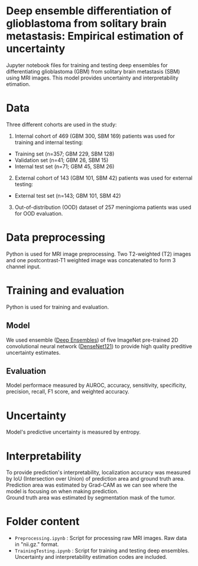 # Deep ensemble differentiation of glioblastoma from solitary brain metastasis: Empirical estimation of uncertainty
Jupyter notebook files for training and testing deep ensembles for differentiating glioblastoma (GBM) from solitary brain metastasis (SBM) using MRI images. This model provides uncertainty and interpretability etimation. 

# Data 
Three different cohorts are used in the study: 
1. Internal cohort of 469 (GBM 300, SBM 169) patients was used for training and internal testing:   
  +  Training set (n=357; GBM 229, SBM 128)  
  + Validation set (n=41; GBM 26, SBM 15)  
  + Internal test set (n=71; GBM 45, SBM 26)  
2. External cohort of 143 (GBM 101, SBM 42) patients was used for external testing: 
+ External test set (n=143; GBM 101, SBM 42)
3. Out-of-distribution (OOD) dataset of 257 meningioma patients was used for OOD evaluation. 

# Data preprocessing
Python is used for MRI image preprocessing.  Two T2-weighted (T2) images and one postcontrast-T1 weighted image was concatenated to form 3 channel input.  
# Training and evaluation
Python is used for training and evaluation.   
## Model
We used ensemble ([Deep Ensembles](https://arxiv.org/pdf/1612.01474.pdf)) of five ImageNet pre-trained 2D convolutional neural network ([DenseNet121](https://arxiv.org/pdf/1608.06993.pdf)) to provide high quality preditive uncertainty estimates. 

## Evaluation
Model performace measured by AUROC, accuracy, sensitivity, specificity, precision, recall, F1 score, and weighted accuracy.   

# Uncertainty 
Model's predictive uncertainty is measured by entropy. 

# Interpretability
To provide prediction's interpretability, localization accuracy was measured by IoU (Intersection over Union) of prediction area and ground truth area.   
Prediction area was estimated by Grad-CAM as we can see where the model is focusing on when making prediction.  
Ground truth area was estimated by segmentation mask of the tumor.  

# Folder content
- `Preprocessing.ipynb` : Script for processing raw MRI images. Raw data in "nii.gz." format. 
- `TrainingTesting.ipynb` : Script for training and testing deep ensembles. Uncertainty and interpretability estimation codes are included. 
